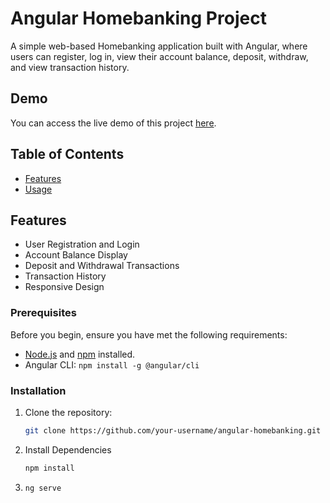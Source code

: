 

# Angular Homebanking Project

A simple web-based Homebanking application built with Angular, where users can register, log in, view their account balance, deposit, withdraw, and view transaction history.

## Demo

You can access the live demo of this project [here](https://homebankingexercise.netlify.app).

## Table of Contents

- [Features](#features)
- [Usage](#usage)

## Features

- User Registration and Login
- Account Balance Display
- Deposit and Withdrawal Transactions
- Transaction History
- Responsive Design

### Prerequisites

Before you begin, ensure you have met the following requirements:

- [Node.js](https://nodejs.org/) and [npm](https://www.npmjs.com/) installed.
- Angular CLI: `npm install -g @angular/cli`

### Installation

1. Clone the repository:

   ```bash
   git clone https://github.com/your-username/angular-homebanking.git

2. Install Dependencies
    ```bash
    npm install
    
3. ```bash
   ng serve
   
